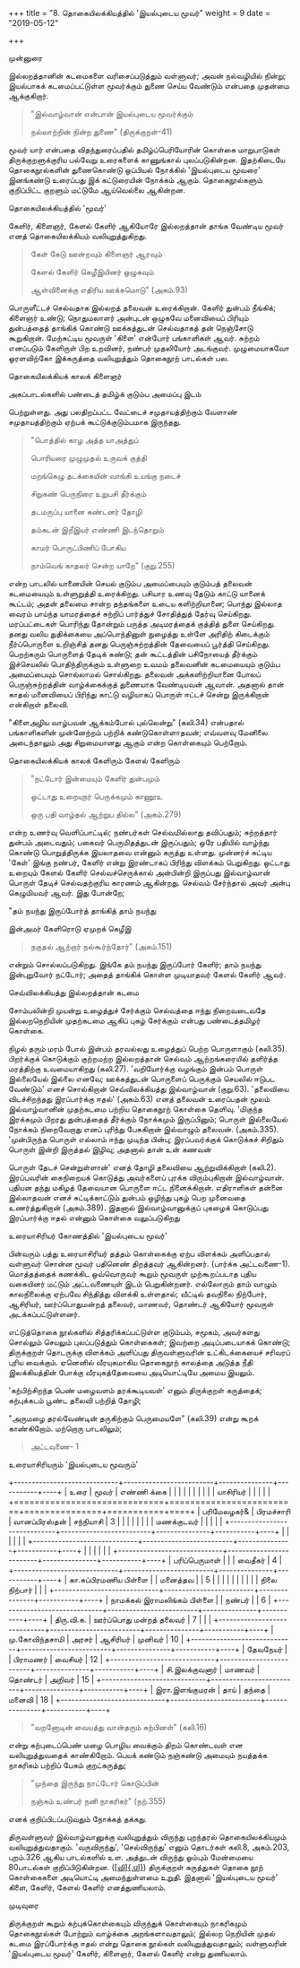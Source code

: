+++
title = "8. தொகையிலக்கியத்தில் \'இயல்புடைய மூவர்"
weight = 9
date = "2019-05-12"

+++



முன்னுரை

இல்லறத்தானின் கடமைகளை வரிசைப்படுத்தும் வள்ளுவர்; அவன் நல்வழியில் நின்று; இயல்பாகக் கடமைப்பட்டுள்ள மூவர்க்கும் துணை செய்ய வேண்டும் என்பதை முதன்மை ஆக்குகிறார்.

> \"இல்வாழ்வான் என்பான் இயல்புடைய மூவர்க்கும்
>
> நல்லாற்றின் நின்ற துணை\" (திருக்குறள்-41)

மூவர் யார் என்பதை விதந்துரைப்பதில் தமிழ்ப்பெரியோரின் கொள்கை மாறுபாடுகள் திருக்குறளுக்குரிய பல்வேறு உரைகளைக் காணுங்கால் புலப்படுகின்றன. இதற்கிடையே தொகைநூல்களின் துணைகொண்டு ஒப்பியல் நோக்கில் \'இயல்புடைய மூவரை\' இனங்கண்டு உரைப்பது இக் கட்டுரையின் நோக்கம் ஆகும். தொகைநூல்களும் குறிப்பிட்ட குறளும் மட்டுமே ஆய்வெல்லை ஆகின்றன.

தொகையிலக்கியத்தில் 'மூவர்'

கேளிர், கிளைஞர், கேளல் கேளிர் ஆகியோரே இல்லறத்தான் தாங்க வேண்டிய மூவர் எனத் தொகையிலக்கியம் வலியுறுத்துகிறது.

> கேள் கேடு ஊன்றவும் கிளைஞர் ஆரவும்
>
> கேளல் கேளிர் கெழீஇயினர் ஒழுகவும்
>
> ஆள்வினைக்கு எதிரிய ஊக்கமொடு\" (அகம்.93)

பொருளீட்டச் செல்வதாக இல்லறத் தலைவன் உரைக்கிறான். கேளிர் துன்பம் நீங்கிக்; கிளைஞர் உண்டு; நொதுமலாளர் அன்புடன் ஒழுகவே மனைவியைப் பிரியும் துன்பத்தைத் தாங்கிக் கொண்டு ஊக்கத்துடன் செல்வதாகத் தன் நெஞ்சோடு கூறுகிறான். மேற்சுட்டிய மூவருள் 'கிளை' என்போர் பங்காளிகள் ஆவர். சுற்றம் எனப்படும் கேளிருள் பிற உறவினர், நண்பர் முதலியோர் அடங்குவர். முழுமையாகவோ ஓரளவிற்கோ இக்கருத்தை வலியுறுத்தும் தொகைநூற் பாடல்கள் பல.

தொகையிலக்கியக் காலக் கிளைஞர்

அகப்பாடல்களில் பண்டைத் தமிழ்க் குடும்ப அமைப்பு இடம்

பெற்றுள்ளது. அது பலதிறப்பட்ட வேட்டைச் சமுதாயத்திற்கும் வேளாண் சமுதாயத்திற்கும் ஏற்பக் கூட்டுக்குடும்பமாக இருந்தது.

> \"பொத்தில் காழ அத்த யாஅத்துப்
>
> பொரியரை முழுமுதல் உருவக் குத்தி
>
> மறங்கெழு தடக்கையின் வாங்கி உயங்கு நடைச்
>
> சிறுகண் பெருநிரை உறுபசி தீர்க்கும்
>
> தடமருப்பு யானை கண்டனர் தோழி
>
> தம்கடன் இறீஇயர் எண்ணி இடந்தொறும்
>
> காமர் பொருட்பிணிப் போகிய
>
> நாம்வெங் காதலர் சென்ற யாறே\" (குறு.255)

என்ற பாடலில் யானையின் செயல் குடும்ப அமைப்பையும் குடும்பத் தலைவன் கடமையையும் உள்ளுறுத்தி உரைக்கிறது. பசியார உணவு தேடும் காட்டு யானைக் கூட்டம்; அதன் தலைமை சான்ற தந்தங்களை உடைய களிற்றியானை; பொந்து இல்லாத வைரம் பாய்ந்த யாமரத்தைச் சுற்றிப் பார்த்துச் சோதித்துத் தேர்வு செய்கிறது. மரப்பட்டைகள் பொரிந்து தோன்றும் பருத்த அடிமரத்தைக் குத்தித் துளை செய்கிறது. தனது வலிய துதிக்கையை அப்பொந்தினுள் நுழைத்து உள்ளே அரிதிற் கிடைக்கும் நீர்ப்பொருளை உறிஞ்சித் தனது பெருஞ்சுற்றத்தின் தேவையைப் பூர்த்தி செய்கிறது. பெறற்கரும் பொருளைத் தேடிக் கண்டு; தன் கூட்டத்தின் பசிநோயைத் தீர்க்கும் இச்செயலில் பொதிந்திருக்கும் உள்ளுறை உவமம் தலைவனின் கடமையையும் குடும்ப அமைப்பையும் சொல்லாமல் சொல்கிறது. தலைவன் அக்களிற்றியானை போலப் பெருஞ்சுற்றத்தின் வாழ்க்கைக்குத் துணையாக வேண்டியவன் ஆவான். அதனால் தான் காதல் மனைவியைப் பிரிந்து காட்டு வழியாகப் பொருள் ஈட்டச் சென்று இருக்கிறான் என்கிறாள் தலைவி.

\"கிளைஅழிய வாழ்பவன் ஆக்கம்போல் புல்லென்று\" (கலி.34) என்பதால் பங்காளிகளின் முன்னேற்றம் பற்றிக் கண்டுகொள்ளாதவன்; எவ்வளவு மேனிலை அடைந்தாலும் அது சிறுமையானது ஆகும் என்ற கொள்கையும் பெற்றோம்.

தொகையிலக்கியக் காலக் கேளிரும் கேளல் கேளிரும்

> \"நட்டோர் இன்மையும் கேளிர் துன்பமும்
>
> ஒட்டாது உறையுநர் பெருக்கமும் காணூஉ
>
> ஒரு பதி வாழ்தல் ஆற்றுப தில்ல\" (அகம்.279)

என்ற உணர்வு வெளிப்பாட்டில்; நண்பர்கள் செல்வமில்லாது தவிப்பதும்; சுற்றத்தார் துன்பம் அடைவதும்; பகைவர் பெருமிதத்துடன் இருப்பதும்; ஒரே பதியில் வாழ்ந்து கொண்டு பொறுத்திருக்க இயலாதவை என்னும் கருத்து உள்ளது. முன்னர்ச் சுட்டிய 'கேள்' இங்கு நண்பர், கேளிர் என்று இரண்டாகப் பிரிந்து விளக்கம் பெறுகிறது. ஒட்டாது உறையும் கேளல் கேளிர் செல்வச்செருக்கால் அன்பின்றி இருப்பது இல்வாழ்வான் பொருள் தேடிச் செல்வதற்குரிய காரணம் ஆகின்றது. செல்வம் சேர்ந்தால் அவர் அன்பு கெழுமியவர் ஆவர். இது போன்றே;

\"தம் நயந்து இருப்போர்த் தாங்கித் தாம் நயந்து

இன்அமர் கேளிரொடு ஏமுறக் கெழீஇ

> நகுதல் ஆற்றார் நல்கூர்ந்தோர்\" (அகம்.151)

என்றும் சொல்லப்படுகிறது. இங்கே தம் நயந்து இருப்போர் கேளிர்; தாம் நயந்து இன்புறுவோர் நட்டோர்; அதைத் தாங்கிக் கொள்ள முடியாதவர் கேளல் கேளிர் ஆவர்.

செவ்விலக்கியத்து இல்லறத்தான் கடமை

சோம்பலின்றி முயன்று உழைத்துச் சேர்க்கும் செல்வத்தை ஈந்து நிறைவடைவதே இல்லறநெறியின் முதற்கடமை ஆகிப் புகழ் சேர்க்கும் என்பது பண்டைத்தமிழர் கொள்கை.

நிழல் தரும் மரம் போல் இன்பம் தரவல்லது உழைத்துப் பெற்ற பொருளாகும் (கலி.35). பிறர்க்குக் கொடுக்கும் குற்றமற்ற இல்லறத்தான் செல்வம் ஆற்றங்கரையில் தளிர்த்த மரத்திற்கு உவமையாகிறது (கலி.27). \'வறியோர்க்கு வழங்கும் இன்பம் பொருள் இல்லையேல் இல்லை எனவே; ஊக்கத்துடன் பொருளைப் பெருக்கும் செயலில் ஈடுபட வேண்டும்\' எனச் சொல்கிறான் செவ்விலக்கியத்து இல்வாழ்வான் (குறு.63). 'தலைவியை விடச்சிறந்தது இரப்பார்க்கு ஈதல்' (அகம்.63) எனத் தலைவன் உரைப்பதன் மூலம் இல்வாழ்வானின் முதற்கடமை பற்றிய தொகைநூற் கொள்கை தெளிவு. 'மிகுந்த இரக்கமும் பிறரது துன்பத்தைத் தீர்க்கும் நோக்கமும் இருப்பினும்; பொருள் இல்லையேல் நோக்கம் நிறைவேறாது எனப் புரிந்து பேசுகிறான் இல்வாழும் தலைவன். (அகம்.335). 'முன்பிருந்த பொருள் எல்லாம் ஈந்து முடிந்த பின்பு; இரப்பவர்க்குக் கொடுக்கச் சிறிதும் பொருள் இன்றி இருத்தல் இழிவு; அதனால் தான் உன் கணவன்

பொருள் தேடச் சென்றுள்ளான்' எனத் தோழி தலைவியை ஆற்றுவிக்கிறாள் (கலி.2). இரப்பவரின் கைநிறையக் கொடுத்து அவர்களைப் புரக்க விரும்புகிறான் இல்வாழ்வான். புதியன தந்து மகிழத் தேவையான பொருளை ஈட்ட நினைக்கிறான். எதிராளிகள் தன்னை இல்லாதவன் எனச் சுட்டிக்காட்டும் துன்பம் ஒழிந்து புகழ் பெற முனைவதை உணர்த்துகிறான் (அகம்.389). இதனால் இல்வாழ்வானுக்குப் புகழைக் கொடுப்பது இரப்பார்க்கு ஈதல் என்னும் கொள்கை வலுப்படுகிறது

உரையாசிரியர் கோணத்தில் \'இயல்புடைய மூவர்\'

பின்வரும் பத்து உரையாசிரியர் தத்தம் கொள்கைக்கு ஏற்ப விளக்கம் அளிப்பதால் வள்ளுவர் சொன்ன மூவர் பதினெண் திறத்தவர் ஆகின்றனர். (பார்க்க அட்டவணை-1). மொத்தத்தைக் கணக்கிட ஒவ்வொருவர் கூறும் மூவருள் முற்கூறப்படாத புதிய வகையினர் மட்டும் அட்டவணையுள் இடம் பெறுகின்றனர். எல்லோரும் தாம் வாழும் காலநிலைக்கு ஏற்பவே சிந்தித்து விளக்கி உள்ளதால்; வீட்டில் தவநிலை நிற்போர், ஆசிரியர், ஊர்ப்பொதுமன்றத் தலைவர், மாணவர், தொண்டர் ஆகியோர் மூவருள் அடக்கப்பட்டுள்ளனர்.

எட்டுத்தொகை நூல்களில் சித்தரிக்கப்பட்டுள்ள குடும்பம், சமூகம், அவர்களது சொல்லும் செயலும் புலப்படுத்தும் கொள்கைகள்; இவற்றை அடிப்படையாகக் கொண்டு; திருக்குறள் தொடருக்கு விளக்கம் அளிப்பது திருவள்ளுவரின் உட்கிடக்கையைச் சரிவரப் புரிய வைக்கும். ஏனெனில் வீரயுகமாகிய தொகைநூற் காலத்தை அடுத்த நீதி இலக்கியத்தின் போக்கு வீரயுகத்தேவையை அடியொட்டியே அமைய இயலும்.

'கற்பிற்சிறந்த பெண் மழைவளம் தரக்கூடியவள்' எனும் திருக்குறள் கருத்தைக்; கற்புக்கடம் பூண்ட தலைவி பற்றித் தோழி;

"அருமழை தரல்வேண்டின் தருகிற்கும் பெருமையளே" (கலி.39) என்று கூறக் காண்கிறோம். மற்றொரு பாடலிலும்;

> அட்டவணை- 1

உரையாசிரியரும் 'இயல்புடைய மூவரும்'

+-----------------------------+-------------------------+---------------+-----------+----+
| உரை                         | மூவர்                   | எண்ணி க்கை    |           |    |
|                             |                         |               |           |    |
| யாசிரியர்                   |                         |               |           |    |
+=============================+=========================+===============+===========+====+
| பரிமேலழகர்&                 | பிரமச்சாரி              | வானப்பிரஸ்தன் | சந்நியாசி | 3  |
|                             |                         |               |           |    |
| மணக்குடவர்                  |                         |               |           |    |
+-----------------------------+-------------------------+---------------+-----------+----+
|                             |                         |               |           |    |
+-----------------------------+-------------------------+---------------+-----------+----+
|                             |                         |               |           |    |
+-----------------------------+-------------------------+---------------+-----------+----+
| பரிப்பெருமாள்               |                         |               | வைதீகர்   | 4  |
+-----------------------------+-------------------------+---------------+-----------+----+
| கா.சுப்பிரமணிய பிள்ளை       |                         | மனைத்தவ       |           | 5  |
|                             |                         |               |           |    |
|                             |                         | நிலை நிற்பார் |           |    |
+-----------------------------+-------------------------+---------------+-----------+----+
| நாமக்கல் இராமலிங்கம் பிள்ளை |                         | நண்பர்        |           | 6  |
+-----------------------------+-------------------------+---------------+-----------+----+
| திரு.வி.க.                  | ஊர்ப்பொது மன்றத் தலைவர் | 7             |           |    |
+-----------------------------+-------------------------+---------------+-----------+----+
| மு.கோவிந்தசாமி              | அரசர்                   | ஆசிரியர்      | முனிவர்   | 10 |
+-----------------------------+-------------------------+---------------+-----------+----+
| தேவநேயர்                    |                         | பிராமணர்      | வைசியர்   | 12 |
+-----------------------------+-------------------------+---------------+-----------+----+
| சி.இலக்குவனார்              | மாணவர்                  | தொண்டர்       | அறிவர்    | 15 |
+-----------------------------+-------------------------+---------------+-----------+----+
| இரா.இளங்குமரன்              | தாய்                    | தந்தை         | மனைவி     | 18 |
+-----------------------------+-------------------------+---------------+-----------+----+

> "வறனோடின் வையத்து வான்தரும் கற்பினள்" (கலி.16)

என்று கற்புடைப்பெண் மழை பொழிய வைக்கும் திறம் கொண்டவள் என வலியுறுத்துவதைக் காண்கிறோம். பெயக் கண்டும் நஞ்சுண்டு அமையும் நயத்தக்க நாகரிகம் பற்றிப் பேசும் குறட்கருத்து;

> \"முந்தை இருந்து நாட்டோர் கொடுப்பின்
>
> நஞ்சும் உண்பர் நனி நாகரிகர்\" (நற்.355)

எனக் குறிப்பிடப்படுவதும் நோக்கத் தக்கது.

திருவள்ளுவர் இல்வாழ்வானுக்கு வலியுறுத்தும் விருந்து புறந்தரல் தொகையிலக்கியமும் வலியுறுத்துவதாகும். 'வருவிருந்து', 'செல்விருந்து' எனும் தொடர்கள் கலி.8, அகம்.203, புறம்.326 ஆகிய பாடல்களில் உள. அத்துடன் விருந்து ஓம்பும் மேன்மையை 80பாடல்கள் குறிப்பிடுகின்றன. ([[வி]{.ul}](http://tamilconcordance.in/sangconc-1-vi1.html)) திருக்குறள் கருத்துகள் தொகை நூற் கொள்கைகளை அடியொட்டி அமைந்துள்ளமை உறுதி. இதனால் 'இயல்புடைய மூவர்' கிளை, கேளிர், கேளல் கேளிர் எனத்துணியலாம்.

முடிவுரை

திருக்குறள் கூறும் கற்புக்கொள்கையும் விருந்துக் கொள்கையும் நாகரிகமும் தொகைநூல்கள் போற்றும் வாழ்க்கை அறங்களாவதாலும்; இல்லற நெறியின் முதல் கடமை இரப்போர்க்கு ஈதல் என்று தொகை நூல்கள் வலியுறுத்துவதாலும்; வள்ளுவரின் 'இயல்புடைய மூவர்' கேளிர், கிளைஞர், கேளல் கேளிர் என்று துணியலாம்.